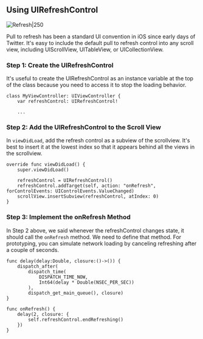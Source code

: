 ## Using UIRefreshControl

![Refresh|250](http://i.imgur.com/wRED0TT.gif)

Pull to refresh has been a standard UI convention in iOS since early days of Twitter. It's easy to include the default pull to refresh control into any scroll view, including UIScrollView, UITableView, or UICollectionView.

### Step 1: Create the UIRefreshControl

It's useful to create the UIRefreshControl as an instance variable at the top of the class because you need to access it to stop the loading behavior.

```
class MyViewController: UIViewController {
    var refreshControl: UIRefreshControl!
    
    ...

```

### Step 2: Add the UIRefreshControl to the Scroll View

In `viewDidLoad`, add the refresh control as a subview of the scrollview. It's best to insert it at the lowest index so that it appears behind all the views in the scrollview.

```
override func viewDidLoad() {
    super.viewDidLoad()
    
    refreshControl = UIRefreshControl()
    refreshControl.addTarget(self, action: "onRefresh", forControlEvents: UIControlEvents.ValueChanged)
    scrollView.insertSubview(refreshControl, atIndex: 0)
}

```

### Step 3: Implement the onRefresh Method

In Step 2 above, we said whenever the refreshControl changes state, it should call the `onRefresh` method. We need to define that method. For prototyping, you can simulate network loading by canceling refreshing after a couple of seconds.

```
func delay(delay:Double, closure:()->()) {
    dispatch_after(
        dispatch_time(
            DISPATCH_TIME_NOW,
            Int64(delay * Double(NSEC_PER_SEC))
        ),
        dispatch_get_main_queue(), closure)
}

func onRefresh() {
    delay(2, closure: {
        self.refreshControl.endRefreshing()
    })
}

```